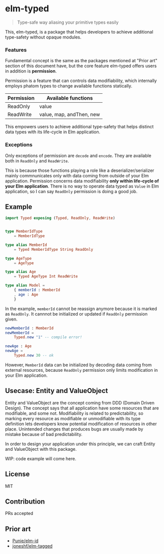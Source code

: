 # elm-typed

> Type-safe way aliasing your primitive types easily

This, elm-typed, is a package that helps developers to achieve additional type-safety without opaque modules.

### Features
Fundamental concept is the same as the packages mentioned at "Prior art" section of this document have, but the core feature elm-typed offers users in addition is **permission**. 

Permission is a feature that can controls data modifiability, which internally employs phatom types to change available functions statically.

| Permission | Available functions      |
| ---------- | ------------------------ |
| ReadOnly   | value                    |
| ReadWrite  | value, map, andThen, new |

This empowers users to achieve additional type-safety that helps distinct data types with its life-cycle in Elm application.

### Exceptions
Only exceptions of permission are `decode` and `encode`. They are available both in `ReadOnly` and `ReadWrite`.

This is because those functions playing a role like a deserializer/serializer mainly commnunicates only with data coming from outside of your Elm application.
Permission concerns data modifiability **only within life-cycle of your Elm application**.
There is no way to operate data typed as `Value` in Elm application, so I can say `ReadOnly` permission is doing a good job.


## Example

```elm
import Typed exposing (Typed, ReadOnly, ReadWrite)


type MemberIdType
    = MemberIdType

type alias MemberId
    = Typed MemberIdType String ReadOnly

type AgeType
    = AgeType

type alias Age
    = Typed AgeType Int ReadWrite

type alias Model =
    { memberId : MemberId
    , age : Age
    }
```

In the example, `memberId` cannot be reassign anymore because it is marked as `ReadOnly`. It cannnot be initialized or updated if `ReadOnly` permission given.

```elm
newMemberId : MemberId
newMemberId =
    Typed.new "1" -- compile error!

newAge : Age
newAge =
    Typed.new 30 -- ok
```

However, `MemberId` data can be initialized by decoding data coming from external resources, because `ReadOnly` permission only limits modification in your Elm application.

## Usecase: Entity and ValueObject
Entity and ValueObject are the concept coming from DDD (Domain Driven Design). The concept says that all application have some resources that are modifiable, and some not.
Modifiability is related to predictability, so marking every resource as modifiable or unmodifiable with its type definition lets developers know potential modification of resources in other place.
Unintended changes that produces bugs are usually made by mistake because of bad predictability.

In order to design your application under this principle, we can craft Entity and ValueObject with this package.

WIP: code example will come here.

## License
MIT

## Contribution
PRs accepted

## Prior art
- [Punie/elm-id](https://package.elm-lang.org/packages/Punie/elm-id/latest/)
- [joneshf/elm-tagged](https://package.elm-lang.org/packages/joneshf/elm-tagged/latest/)
